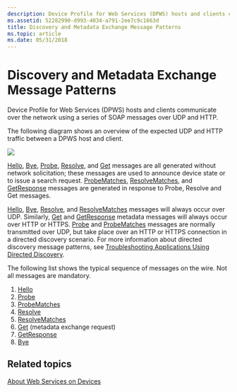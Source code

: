 ```yaml
---
description: Device Profile for Web Services (DPWS) hosts and clients communicate over the network using a series of SOAP messages over UDP and HTTP.
ms.assetid: 52282990-d993-4034-a791-2ee7c9c1663d
title: Discovery and Metadata Exchange Message Patterns
ms.topic: article
ms.date: 05/31/2018
---
```


# Discovery and Metadata Exchange Message Patterns

Device Profile for Web Services (DPWS) hosts and clients communicate over the network using a series of SOAP messages over UDP and HTTP.

The following diagram shows an overview of the expected UDP and HTTP traffic between a DPWS host and client.

![](images/ws-discovery-and-metadata-exchange-message-patterns.png)

[Hello](hello-message.md), [Bye](bye-message.md), [Probe](probe-message.md), [Resolve](resolve-message.md), and [Get](get--metadata-exchange--http-request-and-message.md) messages are all generated without network solicitation; these messages are used to announce device state or to issue a search request. [ProbeMatches](probematches-message.md), [ResolveMatches](resolvematches-message.md), and [GetResponse](getresponse--metadata-exchange--message.md) messages are generated in response to Probe, Resolve and Get messages.

[Hello](hello-message.md), [Bye](bye-message.md), [Resolve](resolve-message.md), and [ResolveMatches](resolvematches-message.md) messages will always occur over UDP. Similarly, [Get](get--metadata-exchange--http-request-and-message.md) and [GetResponse](getresponse--metadata-exchange--message.md) metadata messages will always occur over HTTP or HTTPS. [Probe](probe-message.md) and [ProbeMatches](probematches-message.md) messages are normally transmitted over UDP, but take place over an HTTP or HTTPS connection in a directed discovery scenario. For more information about directed discovery message patterns, see [Troubleshooting Applications Using Directed Discovery](troubleshooting-applications-using-directed-discovery.md).

The following list shows the typical sequence of messages on the wire. Not all messages are mandatory.

1.  [Hello](hello-message.md)
2.  [Probe](probe-message.md)
3.  [ProbeMatches](probematches-message.md)
4.  [Resolve](resolve-message.md)
5.  [ResolveMatches](resolvematches-message.md)
6.  [Get](get--metadata-exchange--http-request-and-message.md) (metadata exchange request)
7.  [GetResponse](getresponse--metadata-exchange--message.md)
8.  [Bye](bye-message.md)

## Related topics

<dl> <dt>

[About Web Services on Devices](about-web-services-for-devices.md)
</dt> </dl>

 

 



